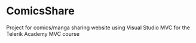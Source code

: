 ComicsShare
===========

Project for comics/manga sharing website using Visual Studio MVC for the Telerik Academy MVC course
